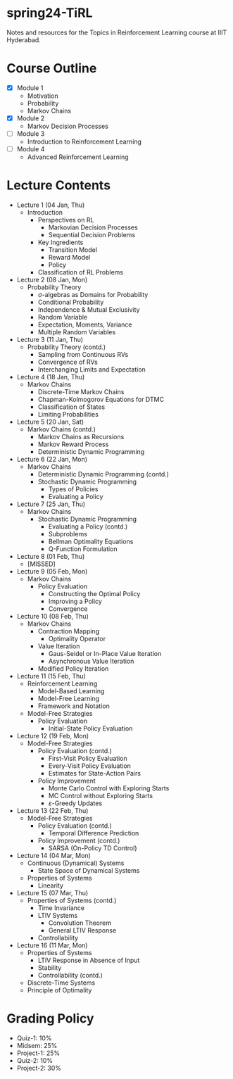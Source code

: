 # spring24-TiRL
Notes and resources for the Topics in Reinforcement Learning course at IIIT Hyderabad.

# Course Outline
- [x] Module 1
    - Motivation
    - Probability
    - Markov Chains
- [x] Module 2
    - Markov Decision Processes
- [ ] Module 3
    - Introduction to Reinforcement Learning
- [ ] Module 4
    - Advanced Reinforcement Learning


# Lecture Contents
* Lecture 1 (04 Jan, Thu)
    - Introduction
        - Perspectives on RL
            - Markovian Decision Processes
            - Sequential Decision Problems
        - Key Ingredients
            - Transition Model
            - Reward Model
            - Policy
        - Classification of RL Problems
* Lecture 2 (08 Jan, Mon)
    - Probability Theory
        - $\sigma$-algebras as Domains for Probability
        - Conditional Probability
        - Independence & Mutual Exclusivity
        - Random Variable
        - Expectation, Moments, Variance
        - Multiple Random Variables
* Lecture 3 (11 Jan, Thu)
    - Probability Theory (contd.)
        - Sampling from Continuous RVs
        - Convergence of RVs
        - Interchanging Limits and Expectation
* Lecture 4 (18 Jan, Thu)
    - Markov Chains
        - Discrete-Time Markov Chains
        - Chapman-Kolmogorov Equations for DTMC
        - Classification of States
        - Limiting Probabilities
* Lecture 5 (20 Jan, Sat)
    - Markov Chains (contd.)
        - Markov Chains as Recursions
        - Markov Reward Process
        - Deterministic Dynamic Programming
* Lecture 6 (22 Jan, Mon)
    - Markov Chains
        - Deterministic Dynamic Programming (contd.)
        - Stochastic Dynamic Programming
            - Types of Policies
            - Evaluating a Policy
* Lecture 7 (25 Jan, Thu)
    - Markov Chains
        - Stochastic Dynamic Programming
            - Evaluating a Policy (contd.)
            - Subproblems
            - Bellman Optimality Equations
            - Q-Function Formulation
* Lecture 8 (01 Feb, Thu)
    - [MISSED]
* Lecture 9 (05 Feb, Mon)
    - Markov Chains
        - Policy Evaluation
            - Constructing the Optimal Policy
            - Improving a Policy
            - Convergence
* Lecture 10 (08 Feb, Thu)
    - Markov Chains
        - Contraction Mapping
            - Optimality Operator
        - Value Iteration
            - Gaus-Seidel or In-Place Value Iteration
            - Asynchronous Value Iteration
        - Modified Policy Iteration
* Lecture 11 (15 Feb, Thu)
    - Reinforcement Learning
        - Model-Based Learning
        - Model-Free Learning
        - Framework and Notation
    - Model-Free Strategies
        - Policy Evaluation
            - Initial-State Policy Evaluation
* Lecture 12 (19 Feb, Mon)
    - Model-Free Strategies
        - Policy Evaluation (contd.)
            - First-Visit Policy Evaluation
            - Every-Visit Policy Evaluation
            - Estimates for State-Action Pairs
        - Policy Improvement
            - Monte Carlo Control with Exploring Starts
            - MC Control without Exploring Starts
            - $\varepsilon$-Greedy Updates
* Lecture 13 (22 Feb, Thu)
    - Model-Free Strategies
        - Policy Evaluation (contd.)
            - Temporal Difference Prediction
        - Policy Improvement (contd.)
            - SARSA (On-Policy TD Control)
* Lecture 14 (04 Mar, Mon)
    - Continuous (Dynamical) Systems
        - State Space of Dynamical Systems
    - Properties of Systems
        - Linearity
* Lecture 15 (07 Mar, Thu)
    - Properties of Systems (contd.)
        - Time Invariance
        - LTIV Systems
            - Convolution Theorem
            - General LTIV Response
        - Controllability
* Lecture 16 (11 Mar, Mon)
    - Properties of Systems
        - LTIV Response in Absence of Input
        - Stability
        - Controllability (contd.)
    - Discrete-Time Systems
    - Principle of Optimality

# Grading Policy
* Quiz-1: 10%
* Midsem: 25%
* Project-1: 25%
* Quiz-2: 10%
* Project-2: 30%